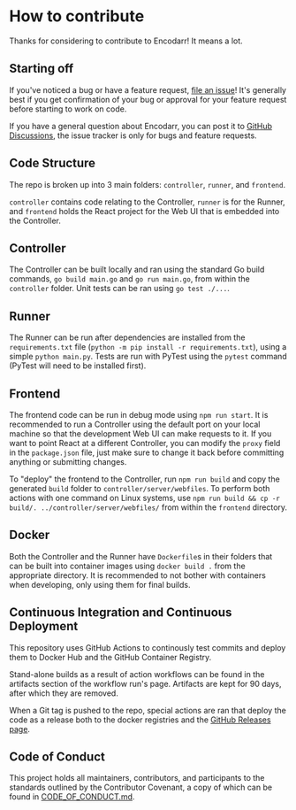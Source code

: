 # How to contribute

Thanks for considering to contribute to Encodarr! It means a lot.

## Starting off

If you've noticed a bug or have a feature request, [file an issue](https://github.com/BrenekH/encodarr/issues/new/choose)!
It's generally best if you get confirmation of your bug or approval for your feature request before starting to work on code.

If you have a general question about Encodarr, you can post it to [GitHub Discussions](https://github.com/BrenekH/encodarr/discussions), the issue tracker is only for bugs and feature requests.

## Code Structure

The repo is broken up into 3 main folders: `controller`, `runner`, and `frontend`.

`controller` contains code relating to the Controller, `runner` is for the Runner, and `frontend` holds the React project for the Web UI that is embedded into the Controller.

## Controller

The Controller can be built locally and ran using the standard Go build commands, `go build main.go` and `go run main.go`, from within the `controller` folder.
Unit tests can be ran using `go test ./...`.

## Runner

The Runner can be run after dependencies are installed from the `requirements.txt` file (`python -m pip install -r requirements.txt`), using a simple `python main.py`.
Tests are run with PyTest using the `pytest` command (PyTest will need to be installed first).

## Frontend

The frontend code can be run in debug mode using `npm run start`.
It is recommended to run a Controller using the default port on your local machine so that the development Web UI can make requests to it.
If you want to point React at a different Controller, you can modify the `proxy` field in the `package.json` file, just make sure to change it back before committing anything or submitting changes.

To "deploy" the frontend to the Controller, run `npm run build` and copy the generated `build` folder to `controller/server/webfiles`.
To perform both actions with one command on Linux systems, use `npm run build && cp -r build/. ../controller/server/webfiles/` from within the `frontend` directory.

## Docker

Both the Controller and the Runner have `Dockerfile`s in their folders that can be built into container images using `docker build .` from the appropriate directory.
It is recommended to not bother with containers when developing, only using them for final builds.

## Continuous Integration and Continuous Deployment

This repository uses GitHub Actions to continously test commits and deploy them to Docker Hub and the GitHub Container Registry.

Stand-alone builds as a result of action workflows can be found in the artifacts section of the workflow run's page.
Artifacts are kept for 90 days, after which they are removed.

When a Git tag is pushed to the repo, special actions are ran that deploy the code as a release both to the docker registries and the [GitHub Releases page](https://github.com/BrenekH/encodarr/releases).

## Code of Conduct

This project holds all maintainers, contributors, and participants to the standards outlined by the Contributor Covenant, a copy of which can be found in [CODE_OF_CONDUCT.md](CODE_OF_CONDUCT.md).
